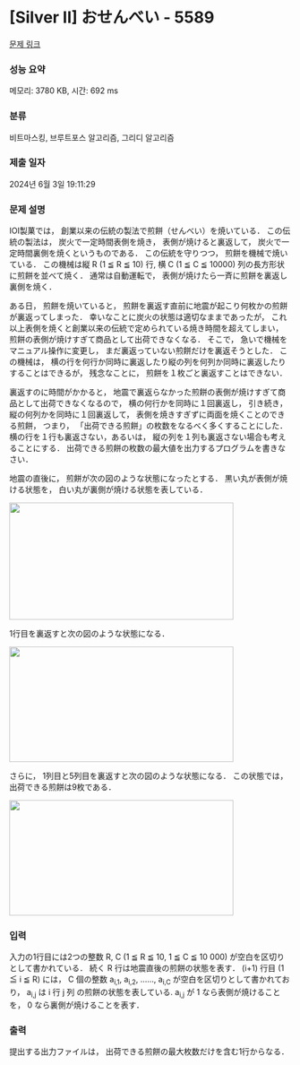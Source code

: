 # [Silver II] おせんべい - 5589 

[문제 링크](https://www.acmicpc.net/problem/5589) 

### 성능 요약

메모리: 3780 KB, 시간: 692 ms

### 분류

비트마스킹, 브루트포스 알고리즘, 그리디 알고리즘

### 제출 일자

2024년 6월 3일 19:11:29

### 문제 설명

<p>IOI製菓では， 創業以来の伝統の製法で煎餅（せんべい）を焼いている． この伝統の製法は， 炭火で一定時間表側を焼き， 表側が焼けると裏返して， 炭火で一定時間裏側を焼くというものである． この伝統を守りつつ， 煎餅を機械で焼いている． この機械は縦 R (1 ≦ R ≦ 10) 行, 横 C (1 ≦ C ≦ 10000) 列の長方形状に煎餅を並べて焼く． 通常は自動運転で， 表側が焼けたら一斉に煎餅を裏返し裏側を焼く．</p>

<p>ある日， 煎餅を焼いていると， 煎餅を裏返す直前に地震が起こり何枚かの煎餅が裏返ってしまった． 幸いなことに炭火の状態は適切なままであったが， これ以上表側を焼くと創業以来の伝統で定められている焼き時間を超えてしまい， 煎餅の表側が焼けすぎて商品として出荷できなくなる． そこで， 急いで機械をマニュアル操作に変更し， まだ裏返っていない煎餅だけを裏返そうとした． この機械は， 横の行を何行か同時に裏返したり縦の列を何列か同時に裏返したりすることはできるが， 残念なことに， 煎餅を１枚ごと裏返すことはできない．</p>

<p>裏返すのに時間がかかると， 地震で裏返らなかった煎餅の表側が焼けすぎて商品として出荷できなくなるので， 横の何行かを同時に１回裏返し， 引き続き， 縦の何列かを同時に１回裏返して， 表側を焼きすぎずに両面を焼くことのできる煎餅， つまり， 「出荷できる煎餅」の枚数をなるべく多くすることにした． 横の行を１行も裏返さない，あるいは， 縦の列を１列も裏返さない場合も考えることにする． 出荷できる煎餅の枚数の最大値を出力するプログラムを書きなさい．</p>

<p>地震の直後に， 煎餅が次の図のような状態になったとする． 黒い丸が表側が焼ける状態を， 白い丸が裏側が焼ける状態を表している． </p>

<p><img alt="" src="https://onlinejudgeimages.s3-ap-northeast-1.amazonaws.com/problem/5589/1.png" style="height:209px; width:400px"></p>

<p>1行目を裏返すと次の図のような状態になる． </p>

<p><img alt="" src="https://onlinejudgeimages.s3-ap-northeast-1.amazonaws.com/problem/5589/2.png" style="height:206px; width:400px"></p>

<p>さらに， 1列目と5列目を裏返すと次の図のような状態になる． この状態では， 出荷できる煎餅は9枚である． </p>

<p><img alt="" src="https://onlinejudgeimages.s3-ap-northeast-1.amazonaws.com/problem/5589/3.png" style="height:206px; width:400px"></p>

### 입력 

 <p>入力の1行目には2つの整数 R, C (1 ≦ R ≦ 10, 1 ≦ C ≦ 10 000) が空白を区切りとして書かれている． 続く R 行は地震直後の煎餅の状態を表す． (i+1) 行目 (1 ≦ i ≦ R) には， C 個の整数 a<sub>i,1</sub>, a<sub>i,2</sub>, ……, a<sub>i,C</sub> が空白を区切りとして書かれており， a<sub>i,j</sub> は i 行 j 列 の煎餅の状態を表している. a<sub>i,j</sub> が 1 なら表側が焼けることを， 0 なら裏側が焼けることを表す．</p>

### 출력 

 <p>提出する出力ファイルは， 出荷できる煎餅の最大枚数だけを含む1行からなる．</p>

